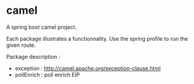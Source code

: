 # camel
A spring boot camel project. 

Each package illustrates a functionnality. 
Use the spring profile to run the given route.

Package description :
- exception 	: http://camel.apache.org/exception-clause.html
- pollEnrich 	: poll enrich EIP